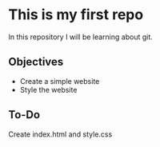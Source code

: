 # This is my first repo

In this repository I will be learning about git.

## Objectives

- Create a simple website
- Style the website


## To-Do

Create index.html and style.css
